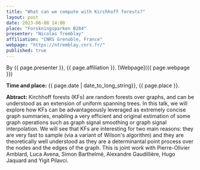 ```yaml
---
title: "What can we compute with Kirchhoff forests?"
layout: post
date: 2023-06-08 14:00
place: "Forskningsparken B284"
presenter: "Nicolas Tremblay"
affiliation: "CNRS Grenoble, France"
webpage: "https://ntremblay.cnrs.fr/"
published: true
---
```


By {{ page.presenter }}, {{ page.affiliation }}. [Webpage]({{ page.webpage }})

**Time and place:** {{ page.date | date_to_long_string}}, {{ page.place }}.

**Abtract:** Kirchhoff forests (KFs) are random forests over graphs, and can be understood as an extension of uniform spanning trees. In this talk, we will explore how KFs can be advantageously leveraged as extremely concise graph summaries, enabling a very efficient and original estimation of some graph operations such as graph signal smoothing or graph signal interpolation. We will see that KFs are interesting for two main reasons: they are very fast to sample (via a variant of Wilson's algorithm) and they are theoretically well understood as they are a  determinantal point process over the nodes and the edges of the graph. This is joint work with Pierre-Olivier Amblard, Luca Avena, Simon Barthelmé, Alexandre Gaudillière, Hugo Jaquard and Yigit Pilavci. 